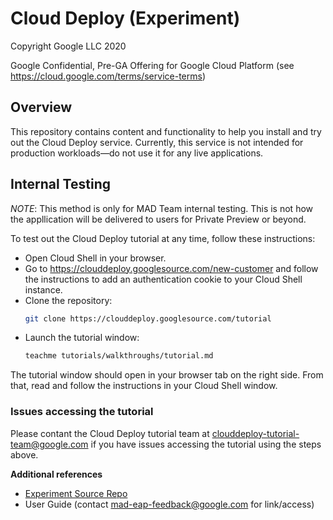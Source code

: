 # Cloud Deploy (Experiment)
Copyright Google LLC 2020

Google Confidential, Pre-GA Offering for Google Cloud Platform (see https://cloud.google.com/terms/service-terms)

## Overview

This repository contains content and functionality to help you install and try out the Cloud Deploy service. Currently, this service is not intended for production workloads—do not use it for any live applications.

## Internal Testing

_NOTE_: This method is only for MAD Team internal testing. This is not how the appllication will be delivered to users for Private Preview or beyond.

To test out the Cloud Deploy tutorial at any time, follow these instructions: 

* Open Cloud Shell in your browser.
* Go to https://clouddeploy.googlesource.com/new-customer and follow the instructions to add an authentication cookie to your Cloud Shell instance.
* Clone the repository:
  ```bash
  git clone https://clouddeploy.googlesource.com/tutorial
  ```
* Launch the tutorial window:
  ```bash
  teachme tutorials/walkthroughs/tutorial.md
  ```

The tutorial window should open in your browser tab on the right side. From that, read and follow the instructions in your Cloud Shell window.

### Issues accessing the tutorial

Please contant the Cloud Deploy tutorial team at clouddeploy-tutorial-team@google.com if you have issues accessing the tutorial using the steps above.

**Additional references**
- [Experiment Source Repo](https://source.cloud.google.com/cloud-deploy-experiment/mcd-experiment/+/master:README.md)
- User Guide (contact mad-eap-feedback@google.com for link/access)
